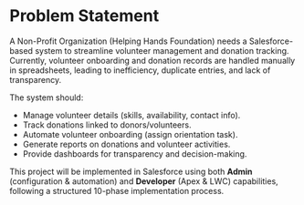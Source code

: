 # Problem Statement

A Non-Profit Organization (Helping Hands Foundation) needs a Salesforce-based system to streamline volunteer management and donation tracking.  
Currently, volunteer onboarding and donation records are handled manually in spreadsheets, leading to inefficiency, duplicate entries, and lack of transparency.  

The system should:
- Manage volunteer details (skills, availability, contact info).  
- Track donations linked to donors/volunteers.  
- Automate volunteer onboarding (assign orientation task).  
- Generate reports on donations and volunteer activities.  
- Provide dashboards for transparency and decision-making.  

This project will be implemented in Salesforce using both **Admin** (configuration & automation) and **Developer** (Apex & LWC) capabilities, following a structured 10-phase implementation process.
